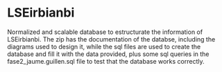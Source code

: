 # LSEirbianbi
Normalized and scalable database to estructurate the information of LSEirbianbi.
The zip has the documentation of the databse, including the diagrams used to design it, while the sql files are used to create the database and fill it with the data provided, plus some sql queries in the fase2_jaume.guillen.sql file to test that the database works correctly.
